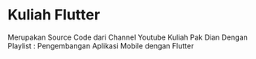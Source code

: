 # Kuliah Flutter

Merupakan Source Code dari Channel Youtube Kuliah Pak Dian
Dengan Playlist : Pengembangan Aplikasi Mobile dengan Flutter


